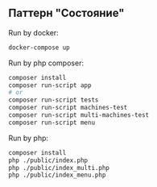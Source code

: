 ## Паттерн "Состояние"

Run by docker:
```bash
docker-compose up
```

Run by php composer:
```bash
composer install
composer run-script app
# or
composer run-script tests
composer run-script machines-test
composer run-script multi-machines-test
composer run-script menu
```

Run by php:
```bash
composer install
php ./public/index.php
php ./public/index_multi.php
php ./public/index_menu.php
```